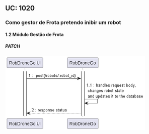 ## **UC: 1020**

### Como gestor de Frota pretendo inibir um robot

#### 1.2        Módulo Gestão de Frota
##### PATCH

![UC SSD: 1020](UC1020.png)